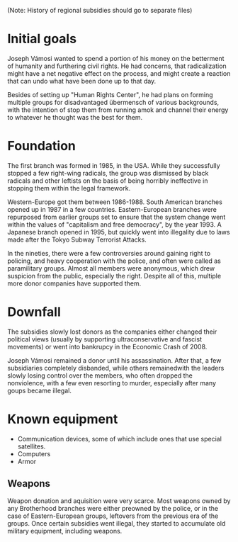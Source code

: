 (Note: History of regional subsidies should go to separate files)

# Initial goals

Joseph Vámosi wanted to spend a portion of his money on the betterment of humanity and furthering civil rights. He had concerns,
that radicalization might have a net negative effect on the process, and might create a reaction that can undo what have been 
done up to that day.

Besides of setting up "Human Rights Center", he had plans on forming multiple groups for disadvantaged übermensch of various 
backgrounds, with the intention of stop them from running amok and channel their energy to whatever he thought was the best for
them.

# Foundation

The first branch was formed in 1985, in the USA. While they successfully stopped a few right-wing radicals, the group was 
dismissed by black radicals and other leftists on the basis of being horribly ineffective in stopping them within the legal
framework.

Western-Europe got them between 1986-1988. South American branches opened up in 1987 in a few countries. Eastern-European 
branches were repurposed from earlier groups set to ensure that the system change went within the values of "capitalism and free
democracy", by the year 1993. A Japanese branch opened in 1995, but quickly went into illegality due to laws made after the Tokyo
Subway Terrorist Attacks.

In the nineties, there were a few controversies around gaining right to policing, and heavy cooperation with the police, and 
often were called as paramilitary groups. Almost all members were anonymous, which drew suspicion from the public, especially
the right. Despite all of this, multiple more donor companies have supported them.

# Downfall

The subsidies slowly lost donors as the companies either changed their political views (usually by supporting ultraconservative
and fascist movements) or went into bankrupcy in the Economic Crash of 2008.

Joseph Vámosi remained a donor until his assassination. After that, a few subsidiaries completely disbanded, while others 
remainedwith the leaders slowly losing control over the members, who often dropped the nonviolence, with a few even resorting 
to murder, especially after many goups became illegal.

# Known equipment

* Communication devices, some of which include ones that use special satellites.
* Computers
* Armor

## Weapons

Weapon donation and aquisition were very scarce. Most weapons owned by any Brotherhood branches were either preowned by the 
police, or in the case of Eastern-European groups, leftovers from the previous era of the groups. Once certain subsidies went
illegal, they started to accumulate old military equipment, including weapons.
